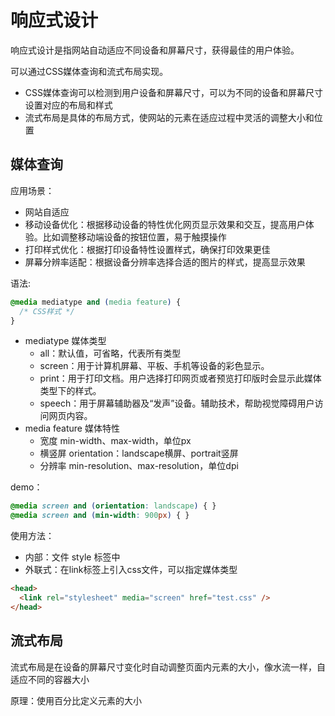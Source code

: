# 响应式设计
响应式设计是指网站自动适应不同设备和屏幕尺寸，获得最佳的用户体验。

可以通过CSS媒体查询和流式布局实现。
- CSS媒体查询可以检测到用户设备和屏幕尺寸，可以为不同的设备和屏幕尺寸设置对应的布局和样式
- 流式布局是具体的布局方式，使网站的元素在适应过程中灵活的调整大小和位置

## 媒体查询
应用场景：
- 网站自适应
- 移动设备优化：根据移动设备的特性优化网页显示效果和交互，提高用户体验。比如调整移动端设备的按钮位置，易于触摸操作
- 打印样式优化：根据打印设备特性设置样式，确保打印效果更佳
- 屏幕分辨率适配：根据设备分辨率选择合适的图片的样式，提高显示效果

语法:
```css
@media mediatype and (media feature) {  
  /* CSS样式 */  
}
```
- mediatype 媒体类型
   - all：默认值，可省略，代表所有类型
   - screen：用于计算机屏幕、平板、手机等设备的彩色显示。
   - print：用于打印文档。用户选择打印网页或者预览打印版时会显示此媒体类型下的样式。
   - speech：用于屏幕辅助器及“发声”设备。辅助技术，帮助视觉障碍用户访问网页内容。
- media feature 媒体特性
  - 宽度 min-width、max-width，单位px
  - 横竖屏 orientation：landscape横屏、portrait竖屏
  - 分辨率 min-resolution、max-resolution，单位dpi

demo：
```CSS
@media screen and (orientation: landscape) { }
@media screen and (min-width: 900px) { }
```

使用方法：
- 内部：文件 style 标签中
- 外联式：在link标签上引入css文件，可以指定媒体类型
```html
<head>  
  <link rel="stylesheet" media="screen" href="test.css" />  
</head>
```

## 流式布局
流式布局是在设备的屏幕尺寸变化时自动调整页面内元素的大小，像水流一样，自适应不同的容器大小

原理：使用百分比定义元素的大小

